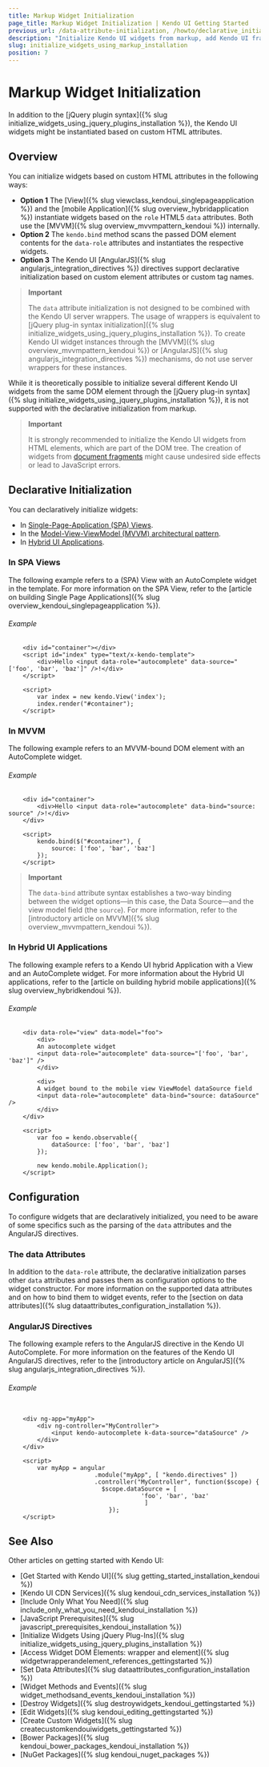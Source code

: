 ```yaml
---
title: Markup Widget Initialization
page_title: Markup Widget Initialization | Kendo UI Getting Started
previous_url: /data-attribute-initialization, /howto/declarative_initialization, /basics/markup, /intro/markup
description: "Initialize Kendo UI widgets from markup, add Kendo UI frameworks to your application, and use AngularJS or MVVM to configure Kendo UI."
slug: initialize_widgets_using_markup_installation
position: 7
---
```


# Markup Widget Initialization

In addition to the [jQuery plugin syntax]({% slug initialize_widgets_using_jquery_plugins_installation %}), the Kendo UI widgets might be instantiated based on custom HTML attributes.

## Overview

You can initialize widgets based on custom HTML attributes in the following ways:

* **Option 1** The [View]({% slug viewclass_kendoui_singlepageapplication %}) and the [mobile Application]({% slug overview_hybridapplication %}) instantiate widgets based on the `role` HTML5 `data` attributes. Both use the [MVVM]({% slug overview_mvvmpattern_kendoui %}) internally.  
* **Option 2** The `kendo.bind` method scans the passed DOM element contents for the `data-role` attributes and instantiates the respective widgets.  
* **Option 3** The Kendo UI [AngularJS]({% slug angularjs_integration_directives %}) directives support declarative initialization based on custom element attributes or custom tag names.

> **Important**
>
> The `data` attribute initialization is not designed to be combined with the Kendo UI server wrappers. The usage of wrappers is equivalent to [jQuery plug-in syntax initialization]({% slug initialize_widgets_using_jquery_plugins_installation %}). To create Kendo UI widget instances through the [MVVM]({% slug overview_mvvmpattern_kendoui %}) or [AngularJS]({% slug angularjs_integration_directives %}) mechanisms, do not use server wrappers for these instances.

While it is theoretically possible to initialize several different Kendo UI widgets from the same DOM element through the [jQuery plug-in syntax]({% slug initialize_widgets_using_jquery_plugins_installation %}), it is not supported with the declarative initialization from markup.

> **Important**
>
> It is strongly recommended to initialize the Kendo UI widgets from HTML elements, which are part of the DOM tree. The creation of widgets from [document fragments](https://developer.mozilla.org/en-US/docs/Web/API/DocumentFragment) might cause undesired side effects or lead to JavaScript errors.

## Declarative Initialization

You can declaratively initialize widgets:
* In [Single-Page-Application (SPA) Views](#in-spa-views).
* In the [Model-View-ViewModel (MVVM) architectural pattern](#in-mvvm).
* In [Hybrid UI Applications](#in-hybrid-ui-applications).

### In SPA Views

The following example refers to a (SPA) View with an AutoComplete widget in the template. For more information on the SPA View, refer to the [article on building Single Page Applications]({% slug overview_kendoui_singlepageapplication %}).

###### Example

```
    <div id="container"></div>
    <script id="index" type="text/x-kendo-template">
        <div>Hello <input data-role="autocomplete" data-source="['foo', 'bar', 'baz']" />!</div>
    </script>

    <script>
        var index = new kendo.View('index');
        index.render("#container");
    </script>
```

### In MVVM

The following example refers to an MVVM-bound DOM element with an AutoComplete widget.

###### Example

```
    <div id="container">
        <div>Hello <input data-role="autocomplete" data-bind="source: source" />!</div>
    </div>

    <script>
        kendo.bind($("#container"), {
            source: ['foo', 'bar', 'baz']
        });
    </script>
```

> **Important**
>
> The `data-bind` attribute syntax establishes a two-way binding between the widget options&mdash;in this case, the Data Source&mdash;and the view model field (the `source`). For more information, refer to the [introductory article on MVVM]({% slug overview_mvvmpattern_kendoui %}).

### In Hybrid UI Applications

The following example refers to a Kendo UI hybrid Application with a View and an AutoComplete widget. For more information about the Hybrid UI applications, refer to the [article on building hybrid mobile applications]({% slug overview_hybridkendoui %}).

###### Example

```
    <div data-role="view" data-model="foo">
        <div>
        An autocomplete widget
        <input data-role="autocomplete" data-source="['foo', 'bar', 'baz']" />
        </div>

        <div>
        A widget bound to the mobile view ViewModel dataSource field
        <input data-role="autocomplete" data-bind="source: dataSource" />
        </div>
    </div>

    <script>
        var foo = kendo.observable({
            dataSource: ['foo', 'bar', 'baz']
        });

        new kendo.mobile.Application();
    </script>
```

## Configuration

To configure widgets that are declaratively initialized, you need to be aware of some specifics such as the parsing of the `data` attributes and the AngularJS directives.  

### The data Attributes

In addition to the `data-role` attribute, the declarative initialization parses other `data` attributes and passes them as configuration options to the widget constructor. For more information on the supported data attributes and on how to bind them to widget events, refer to the [section on data attributes]({% slug dataattributes_configuration_installation %}).

### AngularJS Directives

The following example refers to the AngularJS directive in the Kendo UI AutoComplete. For more information on the features of the Kendo UI AngularJS directives, refer to the [introductory article on AngularJS]({% slug angularjs_integration_directives %}).

###### Example

```

    <div ng-app="myApp">
        <div ng-controller="MyController">
            <input kendo-autocomplete k-data-source="dataSource" />
        </div>
    </div>

    <script>
        var myApp = angular
  			            .module("myApp", [ "kendo.directives" ])
          			    .controller("MyController", function($scope) {
            			  $scope.dataSource = [
                 					 'foo', 'bar', 'baz'
             					      ]
          					});
    </script>

```

## See Also

Other articles on getting started with Kendo UI:

* [Get Started with Kendo UI]({% slug getting_started_installation_kendoui %})
* [Kendo UI CDN Services]({% slug kendoui_cdn_services_installation %})
* [Include Only What You Need]({% slug include_only_what_you_need_kendoui_installation %})
* [JavaScript Prerequisites]({% slug javascript_prerequisites_kendoui_installation %})
* [Initialize Widgets Using jQuery Plug-Ins]({% slug initialize_widgets_using_jquery_plugins_installation %})
* [Access Widget DOM Elements: wrapper and element]({% slug widgetwrapperandelement_references_gettingstarted %})
* [Set Data Attributes]({% slug dataattributes_configuration_installation %})
* [Widget Methods and Events]({% slug widget_methodsand_events_kendoui_installation %})
* [Destroy Widgets]({% slug destroywidgets_kendoui_gettingstarted %})
* [Edit Widgets]({% slug kendoui_editing_gettingstarted %})
* [Create Custom Widgets]({% slug createcustomkendouiwidgets_gettingstarted %})
* [Bower Packages]({% slug kendoui_bower_packages_kendoui_installation %})
* [NuGet Packages]({% slug kendoui_nuget_packages %})
